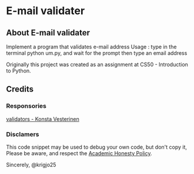 # E-mail validater

## About E-mail validater

Implement a program that validates e-mail address
Usage : type in the terminal python um.py, and wait for the prompt then type an email address

Originally this project was created as an assignment at CS50 - Introduction to Python.

##  Credits

### Responsories

[validators - Konsta Vesterinen](https://github.com/python-validators/validators)

###  Disclamers

This code snippet may be used to debug
your own code, but don't copy it,
Please be aware, and respect the [Academic Honesty Policy](https://cs50.harvard.edu/x/2023/honesty/).

Sincerely,
@krigjo25
